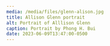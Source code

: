 ```yaml
---
media: /media/files/glenn-alison.jpg
title: Allison Glenn portrait
alt: Portrait of Alllison Glenn
caption: Portrait by Phong H. Bui
date: 2023-06-09T13:47:00-0500
---
```

